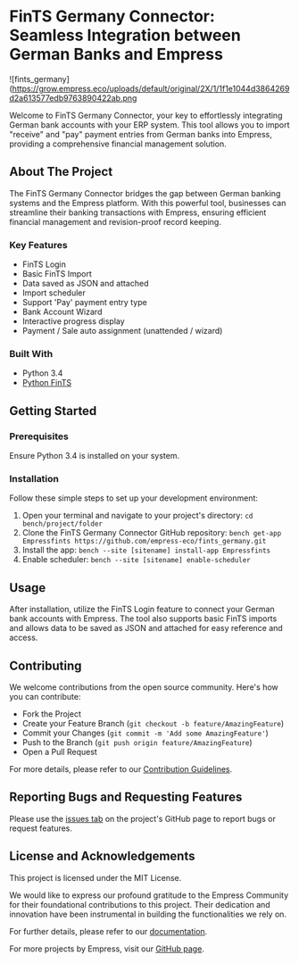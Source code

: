 # FinTS Germany Connector: Seamless Integration between German Banks and Empress

![fints_germany](https://grow.empress.eco/uploads/default/original/2X/1/1f1e1044d3864269d2a613577edb9763890422ab.png

Welcome to FinTS Germany Connector, your key to effortlessly integrating German bank accounts with your ERP system. This tool allows you to import "receive" and "pay" payment entries from German banks into Empress, providing a comprehensive financial management solution.

## About The Project

The FinTS Germany Connector bridges the gap between German banking systems and the Empress platform. With this powerful tool, businesses can streamline their banking transactions with Empress, ensuring efficient financial management and revision-proof record keeping. 

### Key Features

- FinTS Login
- Basic FinTS Import
- Data saved as JSON and attached
- Import scheduler
- Support 'Pay' payment entry type
- Bank Account Wizard
- Interactive progress display
- Payment / Sale auto assignment (unattended / wizard)

### Built With

- Python 3.4
- [Python FinTS](https://github.com/raphaelm/python-fints)

## Getting Started

### Prerequisites

Ensure Python 3.4 is installed on your system.

### Installation

Follow these simple steps to set up your development environment:

1. Open your terminal and navigate to your project's directory: `cd bench/project/folder`
2. Clone the FinTS Germany Connector GitHub repository: `bench get-app Empressfints https://github.com/empress-eco/fints_germany.git`
3. Install the app: `bench --site [sitename] install-app Empressfints`
4. Enable scheduler: `bench --site [sitename] enable-scheduler`

## Usage

After installation, utilize the FinTS Login feature to connect your German bank accounts with Empress. The tool also supports basic FinTS imports and allows data to be saved as JSON and attached for easy reference and access.

## Contributing

We welcome contributions from the open source community. Here's how you can contribute:

- Fork the Project
- Create your Feature Branch (`git checkout -b feature/AmazingFeature`)
- Commit your Changes (`git commit -m 'Add some AmazingFeature'`)
- Push to the Branch (`git push origin feature/AmazingFeature`)
- Open a Pull Request

For more details, please refer to our [Contribution Guidelines](https://github.com/empress-eco/fints_germany/blob/main/CONTRIBUTING.md).

## Reporting Bugs and Requesting Features

Please use the [issues tab](https://github.com/empress-eco/fints_germany/issues) on the project's GitHub page to report bugs or request features.

## License and Acknowledgements

This project is licensed under the MIT License.

We would like to express our profound gratitude to the Empress Community for their foundational contributions to this project. Their dedication and innovation have been instrumental in building the functionalities we rely on. 

For further details, please refer to our [documentation](https://grow.empress.eco/).

For more projects by Empress, visit our [GitHub page](https://github.com/empress-eco/).